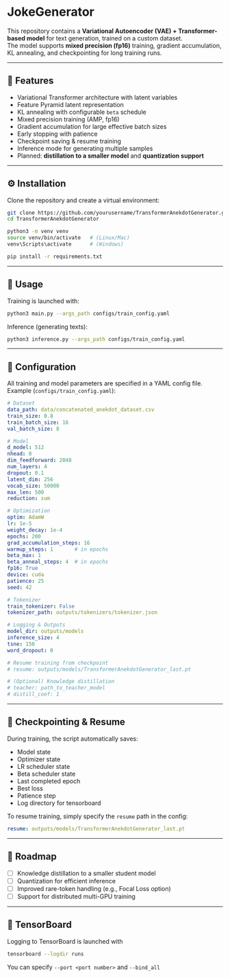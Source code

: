 # JokeGenerator

This repository contains a **Variational Autoencoder (VAE) + Transformer-based model** for text generation, trained on a custom dataset.  
The model supports **mixed precision (fp16)** training, gradient accumulation, KL annealing, and checkpointing for long training runs.

---

## 🚀 Features
- Variational Transformer architecture with latent variables
- Feature Pyramid latent representation
- KL annealing with configurable `beta` schedule
- Mixed precision training (AMP, fp16)
- Gradient accumulation for large effective batch sizes
- Early stopping with patience
- Checkpoint saving & resume training
- Inference mode for generating multiple samples
- Planned: **distillation to a smaller model** and **quantization support**

---

## ⚙️ Installation

Clone the repository and create a virtual environment:

```bash
git clone https://github.com/yourusername/TransformerAnekdotGenerator.git
cd TransformerAnekdotGenerator

python3 -m venv venv
source venv/bin/activate   # (Linux/Mac)
venv\Scripts\activate      # (Windows)

pip install -r requirements.txt
```

---

## 🏃 Usage

Training is launched with:

```bash
python3 main.py --args_path configs/train_config.yaml
```

Inference (generating texts):

```bash
python3 inference.py --args_path configs/train_config.yaml
```

---

## 📑 Configuration

All training and model parameters are specified in a YAML config file.  
Example (`configs/train_config.yaml`):

```yaml
# Dataset
data_path: data/concatenated_anekdot_dataset.csv
train_size: 0.8
train_batch_size: 16
val_batch_size: 8

# Model
d_model: 512
nhead: 8
dim_feedforward: 2048
num_layers: 4
dropout: 0.1
latent_dim: 256
vocab_size: 50000
max_len: 500
reduction: sum

# Optimization
optim: AdamW
lr: 1e-5
weight_decay: 1e-4
epochs: 200
grad_accumulation_steps: 16
warmup_steps: 1       # in epochs
beta_max: 1
beta_anneal_steps: 4  # in epochs
fp16: True
device: cuda
patience: 25
seed: 42

# Tokenizer
train_tokenizer: False
tokenizer_path: outputs/tokenizers/tokenizer.json 

# Logging & Outputs
model_dir: outputs/models
inference_size: 4
tsne: 150
word_dropout: 0

# Resume training from checkpoint
# resume: outputs/models/TransformerAnekdotGenerator_last.pt

# (Optional) Knowledge distillation
# teacher: path_to_teacher_model
# distill_coef: 1
```

---

## 💾 Checkpointing & Resume

During training, the script automatically saves:
- Model state
- Optimizer state
- LR scheduler state
- Beta scheduler state
- Last completed epoch
- Best loss
- Patience step
- Log directory for tensorboard

To resume training, simply specify the `resume` path in the config:

```yaml
resume: outputs/models/TransformerAnekdotGenerator_last.pt
```

---

## 🔮 Roadmap
- [ ] Knowledge distillation to a smaller student model
- [ ] Quantization for efficient inference
- [ ] Improved rare-token handling (e.g., Focal Loss option)
- [ ] Support for distributed multi-GPU training

---

## 📜 TensorBoard
Logging to TensorBoard is launched with
```bash
tensorboard --logdir runs
```
You can specify `--port <port number>` and `--bind_all`
